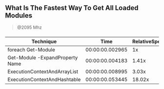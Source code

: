 
What Is The Fastest Way To Get All Loaded Modules
-------------------------------------------------
> @2095 Mhz


### 


|Technique                      |Time           |RelativeSpeed|Throughput|
|-------------------------------|---------------|-------------|----------|
|foreach Get-Module             |00:00:00.002965|1x           |3372.11/s |
|Get-Module -ExpandProperty Name|00:00:00.004183|1.41x        |2390.34/s |
|ExecutionContextAndArrayList   |00:00:00.008995|3.03x        |1111.62/s |
|ExecutionContextAndHashtable   |00:00:00.053445|18.02x       |187.11/s  |




